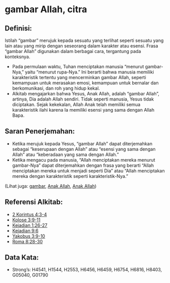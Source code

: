 # gambar Allah, citra

## Definisi:

Istilah “gambar” merujuk kepada sesuatu yang terlihat seperti sesuatu yang lain atau yang mirip dengan seseorang dalam karakter atau esensi. Frasa “gambar Allah” digunakan dalam berbagai cara, tergantung pada konteksnya.

* Pada permulaan waktu, Tuhan menciptakan manusia “menurut gambar-Nya,” yaitu “menurut rupa-Nya.” Ini berarti bahwa manusia memiliki karakteristik tertentu yang mencerminkan gambar Allah, seperti kemampuan untuk merasakan emosi, kemampuan untuk bernalar dan berkomunikasi, dan roh yang hidup kekal.
* Alkitab mengajarkan bahwa Yesus, Anak Allah, adalah “gambar Allah”, artinya, Dia adalah Allah sendiri. Tidak seperti manusia, Yesus tidak diciptakan. Sejak kekekalan, Allah Anak telah memiliki semua karakteristik ilahi karena Ia memiliki esensi yang sama dengan Allah Bapa.

## Saran Penerjemahan:

* Ketika merujuk kepada Yesus, “gambar Allah” dapat diterjemahkan sebagai “keserupaan dengan Allah” atau “esensi yang sama dengan Allah” atau “keberadaan yang sama dengan Allah.”
* Ketika mengacu pada manusia, “Allah menciptakan mereka menurut gambar-Nya” dapat diterjemahkan dengan frasa yang berarti “Allah menciptakan mereka untuk menjadi seperti Dia” atau “Allah menciptakan mereka dengan karakteristik seperti karakteristik-Nya.”

(Lihat juga: [gambar](../other/image.md), [Anak Allah](../kt/sonofgod.md), [Anak Allah](../kt/sonofgod.md))

## Referensi Alkitab:

* [2 Korintus 4:3-4](rc://en/tn/help/2co/04/03)
* [Kolose 3:9-11](rc://en/tn/help/col/03/09)
* [Kejadian 1:26-27](rc://en/tn/help/gen/01/26)
* [Kejadian 9:6](rc://en/tn/help/gen/09/06)
* [Yakobus 3:9-10](rc://en/tn/help/jas/03/09)
* [Roma 8:28-30](rc://en/tn/help/rom/08/28)

## Data Kata:

* Strong’s: H4541, H1544, H2553, H6456, H6459, H6754, H6816, H8403, G05040, G01790
